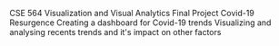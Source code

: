 CSE 564 Visualization and Visual Analytics Final Project
Covid-19 Resurgence
Creating a dashboard for Covid-19 trends
Visualizing and analysing recents trends and it's impact on other factors
